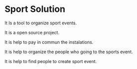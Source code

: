 Sport Solution
=============

It Is a tool to organize sport events.

It is a open source project.

It is help to pay in commun the instalations.

It is help to organize the people who going to the sports event.

It is help to find people to create sport event.
